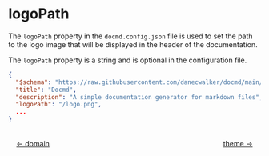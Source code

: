 # logoPath

The `logoPath` property in the `docmd.config.json` file is used to set the path to the logo image that will be displayed in the header of the documentation.

The `logoPath` property is a string and is optional in the configuration file.

```json
{
  "$schema": "https://raw.githubusercontent.com/danecwalker/docmd/main/schemas/docmd.schema.json",
  "title": "Docmd",
  "description": "A simple documentation generator for markdown files",
  "logoPath": "/logo.png",
  ...
}
```

<div style="display: flex; justify-content: space-between; margin-top: 2rem;">
  <a href="/configuration/domain" style="margin-left: 16px;">← domain</a>
  <a href="/configuration/theme" style="margin-right: 16px;">theme →</a>
</div>